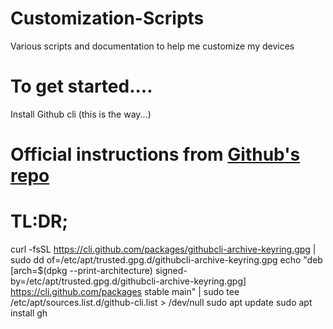 # Customization-Scripts
Various scripts and documentation to help me customize my devices

# To get started....
Install Github cli (this is the way...)

# Official instructions from [Github's repo](https://github.com/cli/cli/blob/trunk/docs/install_linux.md)

# TL:DR;
curl -fsSL https://cli.github.com/packages/githubcli-archive-keyring.gpg | sudo dd of=/etc/apt/trusted.gpg.d/githubcli-archive-keyring.gpg
echo "deb [arch=$(dpkg --print-architecture) signed-by=/etc/apt/trusted.gpg.d/githubcli-archive-keyring.gpg] https://cli.github.com/packages stable main" | sudo tee /etc/apt/sources.list.d/github-cli.list > /dev/null
sudo apt update
sudo apt install gh